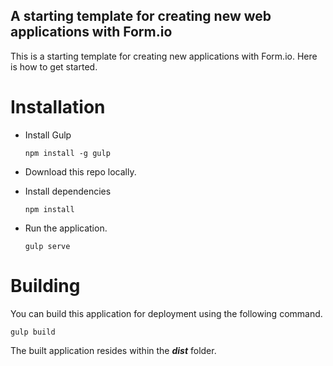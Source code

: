 A starting template for creating new web applications with Form.io
----------------------------------

This is a starting template for creating new applications with Form.io.  Here is how to get started.

Installation
=============

 - Install Gulp
 
    ```
    npm install -g gulp
    ```
    
  - Download this repo locally.
  - Install dependencies
    ```
    npm install
    ```
  - Run the application.
    ```
    gulp serve
    ```
    
Building
===============
You can build this application for deployment using the following command.

```
gulp build
```

The built application resides within the ***dist*** folder.
